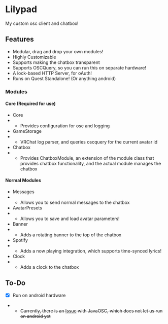 # Lilypad

My custom osc client and chatbox!

## Features
- Modular, drag and drop your own modules!
- Highly Customizable
- Supports making the chatbox transparent
- Supports OSCQuery, so you can run this on separate hardware!
- A lock-based HTTP Server, for oAuth!
- Runs on Quest Standalone! (Or anything android)

### Modules
#### Core (Required for use)
- Core
- - Provides configuration for osc and logging
- GameStorage
- - VRChat log parser, and queries oscquery for the current avatar id
- Chatbox
- - Provides ChatboxModule, an extension of the module class that provides chatbox functionality, and the actual module manages the chatbox

#### Normal Modules
- Messages
- - Allows you to send normal messages to the chatbox
- AvatarPresets
- - Allows you to save and load avatar parameters!
- Banner
- - Adds a rotating banner to the top of the chatbox
- Spotify
- - Adds a now playing integration, which supports time-synced lyrics!
- Clock
- - Adds a clock to the chatbox


## To-Do
- [X] Run on android hardware
- - ~~Currently, there is an [Issue](https://github.com/hoijui/JavaOSC/issues/75) with JavaOSC, which does not let us run on android yet~~